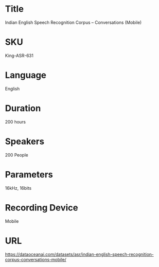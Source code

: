 # Title 
Indian English Speech Recognition Corpus – Conversations (Mobile)
                          
# SKU
King-ASR-631

# Language
English

# Duration
200 hours

# Speakers
200 People

# Parameters
16kHz, 16bits

# Recording Device
Mobile
            
# URL
https://dataoceanai.com/datasets/asr/indian-english-speech-recognition-corpus-conversations-mobile/
